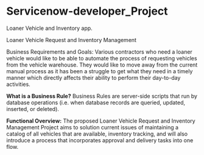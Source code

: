 # Servicenow-developer_Project
Loaner Vehicle and Inventory app.

Loaner Vehicle Request and Inventory Management

Business Requirements and Goals:
Various contractors who need a loaner vehicle would like to be able to automate the process of requesting vehicles from the vehicle warehouse. They would like to move away from the current manual process as it has been a struggle to get what they need in a timely manner which directly affects their ability to perform their day-to-day activities. 

**What is a Business Rule?**
Business Rules are server-side scripts that run by database operations (i.e. when database records are queried, updated, inserted, or deleted).

**Functional Overview:**
The proposed Loaner Vehicle Request and Inventory Management Project aims to solution current issues of maintaining a catalog of all vehicles that are available, inventory tracking, and will also introduce a process that incorporates approval and delivery tasks into one flow.
